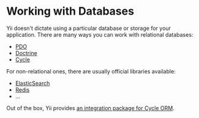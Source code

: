 # Working with Databases

Yii doesn't dictate using a particular database or storage for your application.
There are many ways you can work with relational databases:

- [PDO](https://www.php.net/manual/en/book.pdo.php)
- [Doctrine](https://www.doctrine-project.org/)
- [Cycle](https://github.com/cycle)

For non-relational ones, there are usually official libraries available:

- [ElasticSearch](https://github.com/elastic/elasticsearch-php)
- [Redis](https://redis.io/docs/clients/#php)
- ...

Out of the box, Yii provides [an integration package for Cycle ORM](https://github.com/yiisoft/yii-cycle).

